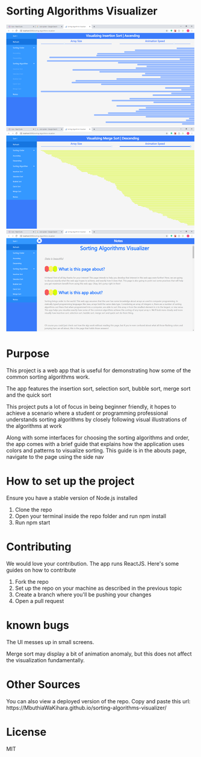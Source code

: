 

# Sorting Algorithms Visualizer
![view during testing](https://github.com/MbuthiaWaKihara/sorting-algorithms-visualizer/blob/master/images/image1.png)
![view during testing](https://github.com/MbuthiaWaKihara/sorting-algorithms-visualizer/blob/master/images/image2.png)
![view during testing](https://github.com/MbuthiaWaKihara/sorting-algorithms-visualizer/blob/master/images/image3.png)

# Purpose
<p>This project is a web app that is useful for demonstrating how some of the common sorting algorithms work.</p>
<p>The app features the insertion sort, selection sort, bubble sort, merge sort and the quick sort</p>
<p>This project puts a lot of focus in being beginner friendly, it hopes to achieve a scenario where a student or programming professional
understands sorting algorithms by closely following visual illustrations of the algorithms at work</p>
<p>Along with some interfaces for choosing the sorting algorithms and order, the app comes with a brief guide that explains how
the application uses colors and patterns to visualize sorting. This guide is in the abouts page, navigate to the page using the side nav</p>

# How to set up the project
<p>Ensure you have a stable version of Node.js installed</p>
<ol>
    <li>Clone the repo</li>
    <li>Open your terminal inside the repo folder and run npm install</li>
    <li>Run npm start</li>
</ol>

# Contributing
<p>We would love your contribution. The app runs ReactJS. Here's some guides on how to contribute</p>
<ol>
    <li>Fork the repo</li>
    <li>Set up the repo on your machine as described in the previous topic</li>
    <li>Create a branch where you'll be pushing your changes</li>
    <li>Open a pull request</li>
</ol>

# known bugs
<p>The UI messes up in small screens.</p>
<p>Merge sort may display a bit of animation anomaly, but this does not affect the visualization fundamentally.</p>

# Other Sources
<p>You can also view a deployed version of the repo. Copy and paste this url: https://MbuthiaWaKihara.github.io/sorting-algorithms-visualizer/</p>

# License
<p>MIT</p>